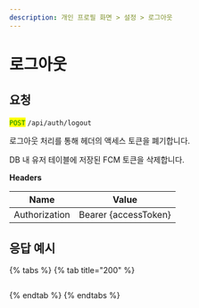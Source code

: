 ```yaml
---
description: 개인 프로필 화면 > 설정 > 로그아웃
---
```


# 로그아웃

## 요청

<mark style="color:green;">`POST`</mark> `/api/auth/logout`

로그아웃 처리를 통해 헤더의 액세스 토큰을 폐기합니다.

DB 내 유저 테이블에 저장된 FCM 토큰을 삭제합니다.



**Headers**

| Name          | Value                |
| ------------- | -------------------- |
| Authorization | Bearer {accessToken} |



## 응답 예시

{% tabs %}
{% tab title="200" %}
```json
```
{% endtab %}
{% endtabs %}
